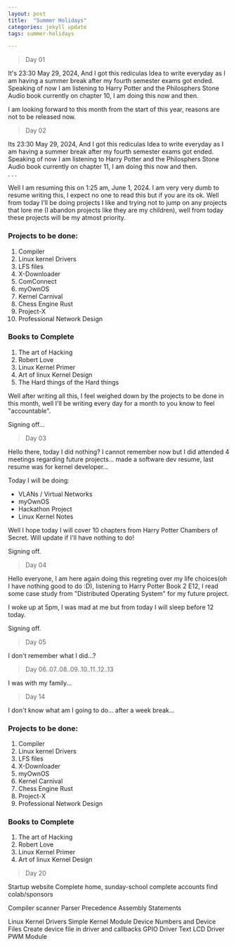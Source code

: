 ```yaml
---
layout: post
title:  "Summer Holidays"
categories: jekyll update
tags: summer-holidays

---
```

> Day 01

It's 23:30 May 29, 2024, And I got this rediculas Idea to write everyday as I am having a summer break after my fourth semester exams got ended.
Speaking of now I am listening to Harry Potter and the Philosphers Stone Audio book currently on chapter 10, I am doing this now and then. 

I am looking forward to this month from the start of this year, reasons are not to be released now.

> Day 02

Its 23:30 May 29, 2024, And I got this rediculas Idea to write everyday as I am having a summer break after my fourth semester exams got ended. Speaking of now I am listening to Harry Potter and the Philosphers Stone Audio book currently on chapter 11, I am doing this now and then.  
.
.
.

Well I am resuming this on 1:25 am, June 1, 2024. I am very very dumb to resume writing this, I expect no one to read this but if you are its ok. Well from today I'll be doing projects I like and trying not to jump on any projects that lore me (I abandon projects like they are my children), well from today these projects will be my atmost priority.

### Projects to be done:
1. Compiler
2. Linux kernel Drivers
3. LFS files
4. X-Downloader
5. ComConnect
6. myOwnOS
7. Kernel Carnival
8. Chess Engine Rust
9. Project-X
10. Professional Network Design

### Books to Complete
1. The art of Hacking
2. Robert Love
3. Linux Kernel Primer
4. Art of linux Kernel Design
5. The Hard things of the Hard things


Well after writing all this, I feel weighed down by the projects to be done in this month, well I'll be writing every day for a month to you know to feel "accountable".


Signing off...

> Day 03

Hello there, today I did nothing? I cannot remember now but I did attended 4 meetings regarding future projects... made a software dev resume, last resume was for kernel developer... 

Today I will be doing:
- VLANs / Virtual Networks
- myOwnOS
- Hackathon Project
- Linux Kernel Notes

Well I hope today I will cover 10 chapters from Harry Potter Chambers of Secret.
Will update if I'll have nothing to do!

Signing off.


> Day 04

Hello everyone, I am here again doing this regreting over my life choices(oh I have nothing good to do :D), listening to Harry Potter Book 2 E12, I read some case study from "Distributed Operating System" for my future project. 

I woke up at 5pm, I was mad at me but from today I will sleep before 12 today.

Signing off.

> Day 05

I don't remember what I did...?


> Day 06..07..08..09..10..11..12..13

I was with my family... 

> Day 14

I don't know what am I going to do... after a week break...

### Projects to be done:
1. Compiler
2. Linux kernel Drivers
3. LFS files
4. X-Downloader
5. myOwnOS
6. Kernel Carnival
7. Chess Engine Rust
8. Project-X
9. Professional Network Design

### Books to Complete
1. The art of Hacking
2. Robert Love
3. Linux Kernel Primer
4. Art of linux Kernel Design

> Day 20

Startup website
    Complete home, sunday-school
    complete accounts
    find colab/sponsors

Compiler
    scanner
    Parser
    Precedence
    Assembly
    Statements

Linux Kernel Drivers
    Simple Kernel Module
    Device Numbers and Device Files
    Create device file in driver and callbacks
    GPIO Driver
    Text LCD Driver
    PWM Module
